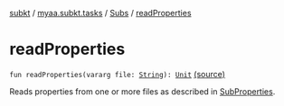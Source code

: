 [subkt](../../index.md) / [myaa.subkt.tasks](../index.md) / [Subs](index.md) / [readProperties](./read-properties.md)

# readProperties

`fun readProperties(vararg file: `[`String`](https://kotlinlang.org/api/latest/jvm/stdlib/kotlin/-string/index.html)`): `[`Unit`](https://kotlinlang.org/api/latest/jvm/stdlib/kotlin/-unit/index.html) [(source)](https://github.com/Myaamori/SubKt/blob/0.1.7/src/main/kotlin/myaa/subkt/tasks/plugin.kt#L617)

Reads properties from one or more files as described in [SubProperties](../-sub-properties/index.md).

